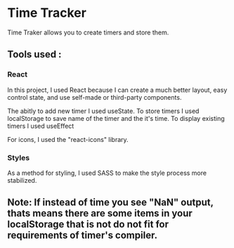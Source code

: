 # Time Tracker

Time Traker allows you to create timers and store them.

## Tools used :
### React
In this project, I used React because I can create a much better layout, easy control state, and use self-made or third-party components.

The abitly to add new timer I used useState. To store timers I used localStorage to save name of the timer and the it's time. To display existing timers I used useEffect

For icons, I used the "react-icons" library.

### Styles

As a method for styling, I used SASS to make the style process more stabilized.

## Note: If instead of time you see "NaN" output, thats means there are some items in your localStorage that is not do not fit for requirements of timer's compiler.